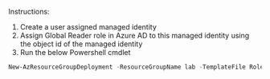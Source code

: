 Instructions:

1. Create a user assigned managed identity
2. Assign Global Reader role in Azure AD to this managed identity using the object id of the managed identity
3. Run the below Powershell cmdlet
```powershell
New-AzResourceGroupDeployment -ResourceGroupName lab -TemplateFile RoleAssignmentCreate.json -TemplateParameterFile Parameters.json -Name TestDeployment1
```
